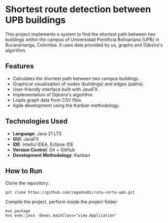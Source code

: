 # Shortest route detection between UPB buildings

This project implements a system to find the shortest path between two 
buildings within the campus of Universidad Pontificia Bolivariana (UPB) in 
Bucaramanga, Colombia. It uses data provided by us, graphs and Dijkstra's 
algorithm.

## Features

- Calculates the shortest path between two campus buildings.
- Graphical visualization of nodes (buildings) and edges (paths).
- User-friendly interface built with JavaFX.
- Implementation of Dijkstra's algorithm.
- Loads graph data from CSV files.
- Agile development using the Kanban methodology.

## Technologies Used

- **Language**: Java 21 LTS
- **GUI**: JavaFX
- **IDE**: IntelliJ IDEA, Eclipse IDE
- **Version Control**: Git + GitHub
- **Development Methodology**: Kanban

## How to Run

Clone the repository:
```
git clone https://github.com/zagadou01/ruta-corta-upb.git
```    

Compile the project, perform inside the project folder:
```
mvn package
mvn exec:java -Dexec.mainClass="view.Application"
```